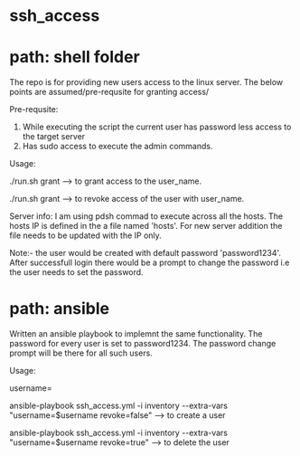 # ssh_access

# path: shell folder

The repo is for providing new users access to the linux server. The below points are assumed/pre-requsite for granting access/

Pre-requsite:
1. While executing the script the current user has password less access to the target server
2. Has sudo access to execute the admin commands.


Usage:

./run.sh grant <username> --> to grant access to the user_name.
  
./run.sh grant <username> --> to revoke access of the user with user_name.
  
Server info:
I am using pdsh commad to execute across all the hosts. The hosts IP is defined in the a file named 'hosts'. For new server addition the file needs to be updated with the IP only.
  
  Note:- the user would be created with default password 'password1234'. After successfull login there would be a prompt to change the password i.e the user needs to set the password.
  
# path: ansible
  
  Written an ansible playbook to implemnt the same functionality. The password for every user is set to password1234. The password change prompt will be there for all such users.
  
Usage:
  
  username=<username>
  
  ansible-playbook ssh_access.yml -i inventory --extra-vars "username=$username revoke=false" --> to create a user
  
  ansible-playbook ssh_access.yml -i inventory --extra-vars "username=$username revoke=true" --> to delete the user
